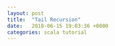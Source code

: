 ```yaml
---
layout: post
title:  "Tail Recursion"
date:   2018-06-15 19:03:36 +0800
categories: scala tutorial
---
```


